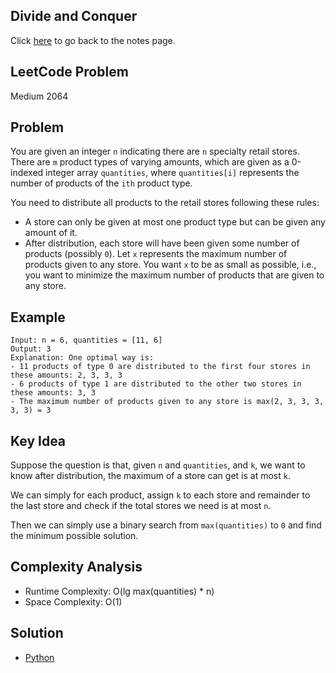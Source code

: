 ## Divide and Conquer
Click [here](../notes.md) to go back to the notes page.

## LeetCode Problem
Medium 2064

## Problem
You are given an integer `n` indicating there are `n` specialty retail stores. There are `m` product types of varying amounts, which are given as a 0-indexed integer array `quantities`, where `quantities[i]` represents the number of products of the `ith` product type.

You need to distribute all products to the retail stores following these rules:
- A store can only be given at most one product type but can be given any amount of it.
- After distribution, each store will have been given some number of products (possibly `0`). Let `x` represents the maximum number of products given to any store. You want `x` to be as small as possible, i.e., you want to minimize the maximum number of products that are given to any store.

## Example
```
Input: n = 6, quantities = [11, 6]
Output: 3
Explanation: One optimal way is:
- 11 products of type 0 are distributed to the first four stores in these amounts: 2, 3, 3, 3
- 6 products of type 1 are distributed to the other two stores in these amounts: 3, 3
- The maximum number of products given to any store is max(2, 3, 3, 3, 3, 3) = 3
```

## Key Idea
Suppose the question is that, given `n` and `quantities`, and `k`, we want to know after distribution, the maximum of a store can get is at most `k`.

We can simply for each product, assign `k` to each store and remainder to the last store and check if the total stores we need is at most `n`.

Then we can simply use a binary search from `max(quantities)` to `0` and find the minimum possible solution.

## Complexity Analysis
- Runtime Complexity: O(lg max(quantities) * n)
- Space Complexity: O(1)

## Solution
- [Python](./solution.py)